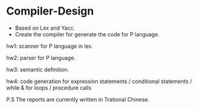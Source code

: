 # Compiler-Design
- Based on Lex and Yacc.
- Create the compiler for generate the code for P language.

hw1: scanner for P language in lex.

hw2: parser for P language.

hw3: semantic definition.

hw4: code generation for expression statements / conditional statements / while & for loops / procedure calls


P.S The reports are currently written in Trational Chinese. 
